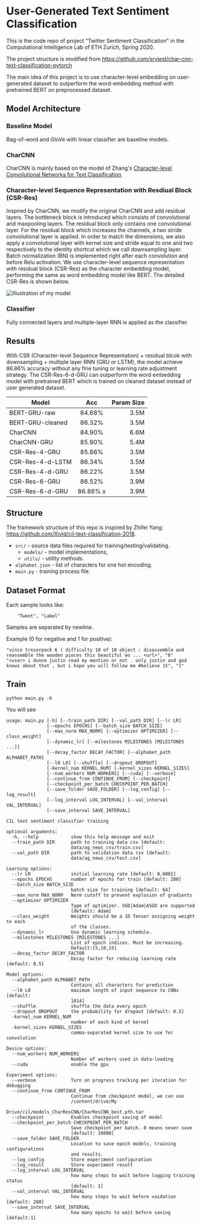 # User-Generated Text Sentiment Classification
This is the code repo of project "Twitter Sentiment Classification" in the Computational Intelligence Lab of ETH Zurich, 
Spring 2020. 

The project structure is modified from https://github.com/srviest/char-cnn-text-classification-pytorch

The main idea of this project is to use character-level embedding on user-generated dataset to outperform the 
word-embedding method with pretrained BERT on preprocessed dataset.

## Model Architecture

### Baseline Model
Bag-of-word and GloVe with linear classifier are baseline models.

### CharCNN
CharCNN is mainly based on the model of Zhang's [Character-level Convolutional Networks for Text Classification](https://arxiv.org/abs/1509.01626).

### Character-level Sequence Representation with Resdiual Block (CSR-Res)
Inspired by CharCNN, we modify the original CharCNN and add residual layers. The bottleneck block is introduced which consists of
convolutional and maxpooling layers. The residual block only contains one convolutional layer. For the residual block which increases the channels,
a two stride convolutional layer is applied. In order to match the dimensions, we also apply a convolutional layer with 
kernel size and stride equal to one and two respectively to the identity shortcut which we call downsampling layer. Batch
normalization (BN) is implemented right after each convolution and before Relu activation. We use character-level sequence 
representation with residual block (CSR-Res) as the character embedding model, performing the same as word embedding model like BERT.
The detailed CSR-Res is shown below.


![Illustration of my model](https://github.com/xcvil/User-Generated-Context-Classification/blob/master/model.png)

### Classifier
Fully connected layers and multiple-layer RNN is applied as the classifier.


## Results

With CSR (Character-level Sequence Representation) + residual blcok with downsampling + multiple layer RNN (GRU or LSTM), 
the model achieve 86.86% accuracy without any fine tuning or learning rate adjustment strategy. The CSR-Res-6-d-GRU can 
outperform the word embedding model with pretrained BERT which is trained on cleaned dataset instead of user generated dataset.  

| Model            | Acc           | Param Size  |
| ---------------- |:-------------:| -----------:|
| BERT-GRU-raw     | 84.68%        | 3.5M        |
| BERT-GRU-cleaned | 86.32%        | 3.5M        |
| CharCNN          | 84.90%        | 6.6M        |
| CharCNN-GRU      | 85.90%        | 5.4M        |
| CSR-Res-4-GRU    | 85.86%        | 3.5M        |
| CSR-Res-4-d-LSTM | 86.34%        | 3.5M        |
| CSR-Res-4-d-GRU  | 86.22%        | 3.5M        |
| CSR-Res-6-GRU    | 86.52%        | 3.9M        | 
| CSR-Res-6-d-GRU  | 86.86% x      | 3.9M        |



## Structure
The framework  structure of this repo is inspired by Zhifei Yang: https://github.com/Xivid/cil-text-classification-2018.

* `src/` - source data files required for training/testing/validating.
    * `models/` - model implementations,
    * `utils/` - utility methods.
* `alphabet.json` - list of characters for one hot encoding.
* `main.py` - training process file.    





















## Dataset Format
Each sample looks like:
        
        "Tweet", "Label"
        
Samples are separated by newline.

Example (0 for negative and 1 for positive):
    
    "vinco tresorpack 6 ( difficulty 10 of 10 object : disassemble and reassemble the wooden pieces this beautiful wo ... <url>", "0"
    "<user> i dunno justin read my mention or not . only justin and god knows about that , but i hope you will follow me #believe 15", "1"

## Train
```shell script
python main.py -h
```
You will see
```shell script
usage: main.py [-h] [--train_path DIR] [--val_path DIR] [--lr LR]
               [--epochs EPOCHS] [--batch_size BATCH_SIZE]
               [--max_norm MAX_NORM] [--optimizer OPTIMIZER] [--class_weight]
               [--dynamic_lr] [--milestones MILESTONES [MILESTONES ...]]
               [--decay_factor DECAY_FACTOR] [--alphabet_path ALPHABET_PATH]
               [--l0 L0] [--shuffle] [--dropout DROPOUT]
               [-kernel_num KERNEL_NUM] [-kernel_sizes KERNEL_SIZES]
               [--num_workers NUM_WORKERS] [--cuda] [--verbose]
               [--continue_from CONTINUE_FROM] [--checkpoint]
               [--checkpoint_per_batch CHECKPOINT_PER_BATCH]
               [--save_folder SAVE_FOLDER] [--log_config] [--log_result]
               [--log_interval LOG_INTERVAL] [--val_interval VAL_INTERVAL]
               [--save_interval SAVE_INTERVAL]

CIL text sentiment classifier training

optional arguments:
  -h, --help            show this help message and exit
  --train_path DIR      path to training data csv [default:
                        data/ag_news_csv/train.csv]
  --val_path DIR        path to validation data csv [default:
                        data/ag_news_csv/test.csv]

Learning options:
  --lr LR               initial learning rate [default: 0.0001]
  --epochs EPOCHS       number of epochs for train [default: 200]
  --batch_size BATCH_SIZE
                        batch size for training [default: 64]
  --max_norm MAX_NORM   Norm cutoff to prevent explosion of gradients
  --optimizer OPTIMIZER
                        Type of optimizer. SGD|Adam|ASGD are supported
                        [default: Adam]
  --class_weight        Weights should be a 1D Tensor assigning weight to each
                        of the classes.
  --dynamic_lr          Use dynamic learning schedule.
  --milestones MILESTONES [MILESTONES ...]
                        List of epoch indices. Must be increasing.
                        Default:[5,10,15]
  --decay_factor DECAY_FACTOR
                        Decay factor for reducing learning rate [default: 0.5]

Model options:
  --alphabet_path ALPHABET_PATH
                        Contains all characters for prediction
  --l0 L0               maximum length of input sequence to CNNs [default:
                        1014]
  --shuffle             shuffle the data every epoch
  --dropout DROPOUT     the probability for dropout [default: 0.5]
  -kernel_num KERNEL_NUM
                        number of each kind of kernel
  -kernel_sizes KERNEL_SIZES
                        comma-separated kernel size to use for convolution

Device options:
  --num_workers NUM_WORKERS
                        Number of workers used in data-loading
  --cuda                enable the gpu

Experiment options:
  --verbose             Turn on progress tracking per iteration for debugging
  --continue_from CONTINUE_FROM
                        Continue from checkpoint model, we can use
                        /content/drive/My
                        Drive/cil/models_CharResCNN/CharResCNN_best.pth.tar
  --checkpoint          Enables checkpoint saving of model
  --checkpoint_per_batch CHECKPOINT_PER_BATCH
                        Save checkpoint per batch. 0 means never save
                        [default: 10000]
  --save_folder SAVE_FOLDER
                        Location to save epoch models, training configurations
                        and results.
  --log_config          Store experiment configuration
  --log_result          Store experiment result
  --log_interval LOG_INTERVAL
                        how many steps to wait before logging training status
                        [default: 1]
  --val_interval VAL_INTERVAL
                        how many steps to wait before vaidation [default: 200]
  --save_interval SAVE_INTERVAL
                        how many epochs to wait before saving [default:1]
```
